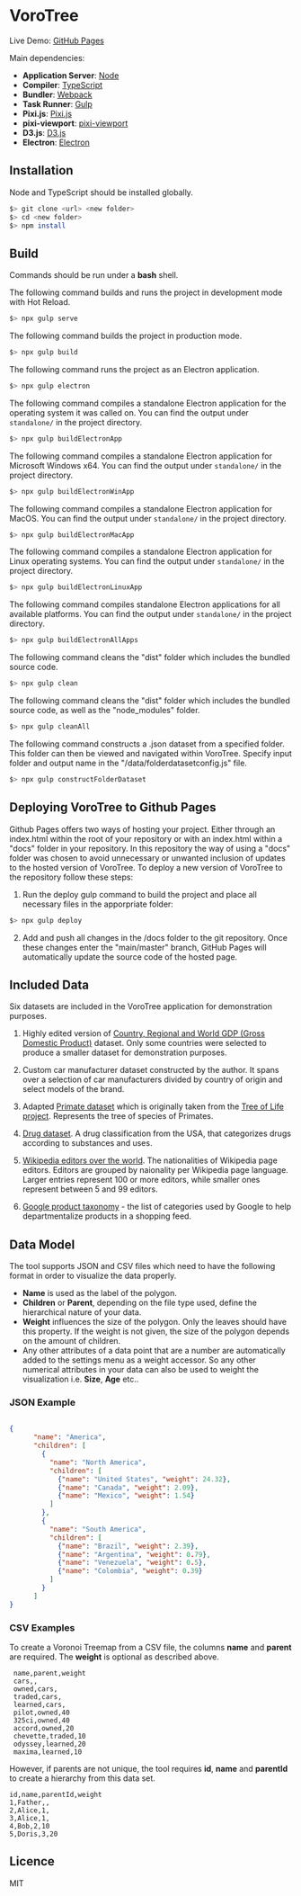 # VoroTree #

Live Demo: [GitHub Pages](https://somestudentcoder.github.io/vorotree/)

Main dependencies:

* **Application Server**: [Node](https://nodejs.org/en/)
* **Compiler**: [TypeScript](https://github.com/Microsoft/TypeScript)
* **Bundler**: [Webpack](https://github.com/webpack/webpack)
* **Task Runner**: [Gulp](https://gulpjs.com/)
* **Pixi.js**: [Pixi.js](http://www.pixijs.com/)
* **pixi-viewport**: [pixi-viewport](https://github.com/davidfig/pixi-viewport)
* **D3.js**: [D3.js](https://d3js.org/)
* **Electron**: [Electron](https://www.electronjs.org/)

## Installation ##

Node and TypeScript should be installed globally.

  ```bash
  $> git clone <url> <new folder>
  $> cd <new folder>
  $> npm install
  ```

## Build ##

Commands should be run under a **bash** shell.

The following command builds and runs the project in development mode with Hot Reload.

  ```bash
  $> npx gulp serve
  ```

The following command builds the project in production mode.

  ```bash
  $> npx gulp build
  ```

The following command runs the project as an Electron application.

  ```bash
  $> npx gulp electron
  ```

The following command compiles a standalone Electron application for the operating system it was called on.
You can find the output under `standalone/` in the project directory.

  ```bash
  $> npx gulp buildElectronApp
  ```

The following command compiles a standalone Electron application for Microsoft Windows x64.
You can find the output under `standalone/` in the project directory.

  ```bash
  $> npx gulp buildElectronWinApp
  ```

The following command compiles a standalone Electron application for MacOS.
You can find the output under `standalone/` in the project directory.

  ```bash
  $> npx gulp buildElectronMacApp
  ```

The following command compiles a standalone Electron application for Linux operating systems.
You can find the output under `standalone/` in the project directory.

  ```bash
  $> npx gulp buildElectronLinuxApp
  ```

The following command compiles standalone Electron applications for all available platforms.
You can find the output under `standalone/` in the project directory.

  ```bash
  $> npx gulp buildElectronAllApps
  ```

The following command cleans the "dist" folder which includes the bundled source code.

  ```bash
  $> npx gulp clean
  ```

The following command cleans the "dist" folder which includes the bundled source code,
as well as the "node_modules" folder.

  ```bash
  $> npx gulp cleanAll
  ```

The following command constructs a .json dataset from a specified folder. This folder
can then be viewed and navigated within VoroTree. Specify input folder and output name
in the "/data/folderdatasetconfig.js" file.

  ```bash
  $> npx gulp constructFolderDataset
  ```

## Deploying VoroTree to Github Pages ##

Github Pages offers two ways of hosting your project. Either through an index.html within the root of your
repository or with an index.html within a "docs" folder in your repository. In this repository the way of
using a "docs" folder was chosen to avoid unnecessary or unwanted inclusion of updates to the hosted version
of VoroTree. To deploy a new version of VoroTree to the repository follow these steps:

1. Run the deploy gulp command to build the project and place all necessary files in the apporpriate folder:

  ```bash
  $> npx gulp deploy
  ```

2. Add and push all changes in the /docs folder to the git repository. Once these changes enter the "main/master" branch, GitHub Pages
will automatically update the source code of the hosted page.

## Included Data ##

Six datasets are included in the VoroTree application for demonstration purposes.

1. Highly edited version of [Country, Regional and World GDP (Gross Domestic Product)](https://datahub.io/core/gdp) dataset.
Only some countries were selected to produce a smaller dataset for demonstration purposes.

2. Custom car manufacturer dataset constructed by the author. It spans over a selection of car manufacturers divided by
country of origin and select models of the brand.

3. Adapted [Primate dataset](https://github.com/glouwa/d3-hypertree-examples/blob/master/demo/primates.d3.json) which is originally taken from the [Tree of Life project](http://tolweb.org/tree/). Represents the tree of species of Primates.

4. [Drug dataset](https://www.genome.jp/kegg-bin/get_htext?htext=br08302.keg). A drug classification from the USA, that categorizes drugs according to substances and uses.  

5. [Wikipedia editors over the world](https://dumps.wikimedia.org/other/geoeditors/). The nationalities of Wikipedia page editors. Editors are grouped by naionality per Wikipedia page language. Larger entries represent 100 or more editors, while smaller ones represent between 5 and 99 editors.

6. [Google product taxonomy](https://www.google.com/basepages/producttype/taxonomy.en-US.txt) - the list of categories used
by Google to help departmentalize products in a shopping feed.

## Data Model ##

The tool supports JSON and CSV files which need to have the following format in order to visualize the data properly.

* **Name** is used as the label of the polygon.
* **Children** or **Parent**, depending on the file type used, define the hierarchical nature of your data.
* **Weight** influences the size of the polygon. Only the leaves should have this property. If the weight is not given, the size of the polygon depends on the amount of children.
* Any other attributes of a data point that are a number are automatically added to the settings menu as a weight accessor. So any other numerical attributes in your data can also be used to weight the visualization i.e. **Size**, **Age** etc..

### JSON Example ###

```json

{
      "name": "America",
      "children": [
        {
          "name": "North America",
          "children": [
            {"name": "United States", "weight": 24.32},
            {"name": "Canada", "weight": 2.09},
            {"name": "Mexico", "weight": 1.54}
          ]
        },
        {
          "name": "South America",
          "children": [
            {"name": "Brazil", "weight": 2.39},
            {"name": "Argentina", "weight": 0.79},
            {"name": "Venezuela", "weight": 0.5},
            {"name": "Colombia", "weight": 0.39}
          ]
        }
      ]
}


```

### CSV Examples ###

To create a Voronoi Treemap from a CSV file, the columns **name** and **parent** are required. The **weight** is optional as described above.

```csv
 name,parent,weight
 cars,,
 owned,cars,
 traded,cars,
 learned,cars,
 pilot,owned,40
 325ci,owned,40
 accord,owned,20
 chevette,traded,10
 odyssey,learned,20
 maxima,learned,10
```

However, if parents are not unique, the tool requires **id**, **name** and **parentId** to create a hierarchy from this data set.

```csv
id,name,parentId,weight
1,Father,,
2,Alice,1,
3,Alice,1,
4,Bob,2,10
5,Doris,3,20
```

## Licence ##

MIT
